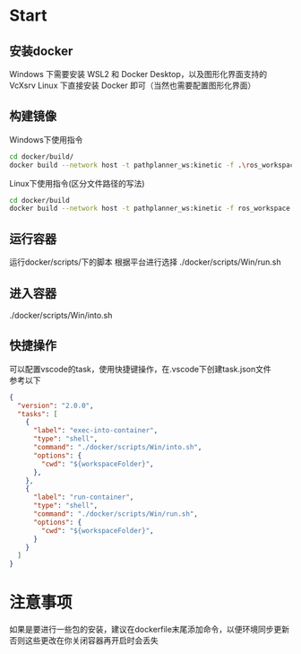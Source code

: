 # Start
## 安装docker
Windows 下需要安装 WSL2 和 Docker Desktop，以及图形化界面支持的VcXsrv
Linux 下直接安装 Docker 即可（当然也需要配置图形化界面）


## 构建镜像


Windows下使用指令    
```bash
cd docker/build/
docker build --network host -t pathplanner_ws:kinetic -f .\ros_workspace.dockerfile .
```

Linux下使用指令(区分文件路径的写法)
``` bash
cd docker/build
docker build --network host -t pathplanner_ws:kinetic -f ros_workspace.dockerfile .
```

## 运行容器
运行docker/scripts/下的脚本
根据平台进行选择
./docker/scripts/Win/run.sh

## 进入容器

./docker/scripts/Win/into.sh

## 快捷操作
可以配置vscode的task，使用快捷键操作，在.vscode下创建task.json文件    
参考以下  
```json
{
  "version": "2.0.0",
  "tasks": [
    {
      "label": "exec-into-container",
      "type": "shell",
      "command": "./docker/scripts/Win/into.sh",
      "options": {
        "cwd": "${workspaceFolder}",
      },
    },
    {
      "label": "run-container",
      "type": "shell",
      "command": "./docker/scripts/Win/run.sh",
      "options": {
        "cwd": "${workspaceFolder}",
      }
    }
  ]
}
```

# 注意事项
如果是要进行一些包的安装，建议在dockerfile末尾添加命令，以便环境同步更新  
否则这些更改在你关闭容器再开启时会丢失  


